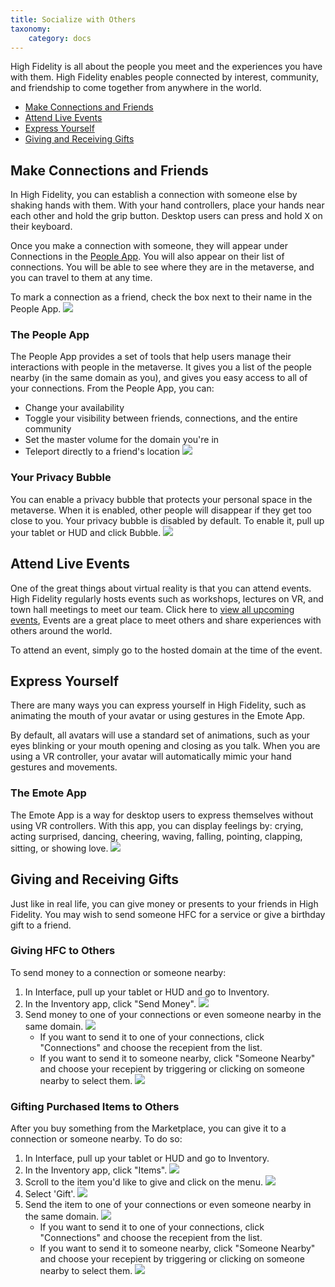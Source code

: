 ```yaml
---
title: Socialize with Others
taxonomy:
    category: docs 
---
```

High Fidelity is all about the people you meet and the experiences you have with them. High Fidelity enables people connected by interest, community, and friendship to come together from anywhere in the world.

* [Make Connections and Friends](#make-connections-and-friends)
* [Attend Live Events](#attend-live-events)
* [Express Yourself](#express-yourself)
* [Giving and Receiving Gifts](#giving-and-receiving-gifts)

## Make Connections and Friends

In High Fidelity, you can establish a connection with someone else by shaking hands with them. With your hand controllers, place your hands near each other and hold the grip button. Desktop users can press and hold <kbd class="keyboard">X</kbd> on their keyboard. 

Once you make a connection with someone, they will appear under Connections in the [People App](#the-people-app). You will also appear on their list of connections. You will be able to see where they are in the metaverse, and you can travel to them at any time. 

To mark a connection as a friend, check the box next to their name in the People App. ![](make-connection.png)

### The People App

The People App provides a set of tools that help users manage their interactions with people in the metaverse. It gives you a list of the people nearby (in the same domain as you), and gives you easy access to all of your connections. From the People App, you can: 

* Change your availability
* Toggle your visibility between friends, connections, and the entire community
* Set the master volume for the domain you're in
* Teleport directly to a friend's location
![](people-nearby.png)

### Your Privacy Bubble

You can enable a privacy bubble that protects your personal space in the metaverse. When it is enabled, other people will disappear if they get too close to you. Your privacy bubble is disabled by default. To enable it, pull up your tablet or HUD and click Bubble.
![](privacy-bubble.png)

## Attend Live Events

One of the great things about virtual reality is that you can attend events. High Fidelity regularly hosts events such as workshops, lectures on VR, and town hall meetings to meet our team. Click here to [view all upcoming events](https://tockify.com/hifieventscalendar/agenda), Events are a great place to meet others and share experiences with others around the world.

To attend an event, simply go to the hosted domain at the time of the event.

## Express Yourself

There are many ways you can express yourself in High Fidelity, such as animating the mouth of your avatar or using gestures in the Emote App. 

By default, all avatars will use a standard set of animations, such as your eyes blinking or your mouth opening and closing as you talk. When you are using a VR controller, your avatar will automatically mimic your hand gestures and movements. 

### The Emote App

The Emote App is a way for desktop users to express themselves without using VR controllers. With this app, you can display feelings by: crying, acting surprised, dancing, cheering, waving, falling, pointing, clapping, sitting, or showing love. ![](emote-app.png)

## Giving and Receiving Gifts

Just like in real life, you can give money or presents to your friends in High Fidelity. You may wish to send someone HFC for a service or give a birthday gift to a friend. 

### Giving HFC to Others

To send money to a connection or someone nearby:
1. In Interface, pull up your tablet or HUD and go to Inventory.
2. In the Inventory app, click "Send Money". ![](send-money.PNG)
3. Send money to one of your connections or even someone nearby in the same domain. ![](send.PNG)
	* If you want to send it to one of your connections, click "Connections" and choose the recepient from the list.
	* If you want to send it to someone nearby, click "Someone Nearby" and choose your recepient by triggering or clicking on someone nearby to select them. ![](nearby.PNG)

### Gifting Purchased Items to Others

After you buy something from the Marketplace, you can give it to a connection or someone nearby. To do so: 
1. In Interface, pull up your tablet or HUD and go to Inventory.
2. In the Inventory app, click "Items". ![](items-tab.png)
3. Scroll to the item you'd like to give and click on the menu. ![](item-menu.png)
4. Select 'Gift'. ![](gift-item.png)
3. Send the item to one of your connections or even someone nearby in the same domain. ![](send.PNG)
	* If you want to send it to one of your connections, click "Connections" and choose the recepient from the list.
	* If you want to send it to someone nearby, click "Someone Nearby" and choose your recepient by triggering or clicking on someone nearby to select them. ![](nearby.PNG)
